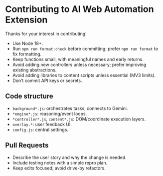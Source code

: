 # Contributing to AI Web Automation Extension

Thanks for your interest in contributing!

- Use Node 18+.
- Run `npm run format:check` before committing; prefer `npm run format` to fix formatting.
- Keep functions small, with meaningful names and early returns.
- Avoid adding new controllers unless necessary; prefer improving existing abstractions.
- Avoid adding libraries to content scripts unless essential (MV3 limits).
- Don’t commit API keys or secrets.

## Code structure
- `background*.js`: orchestrates tasks, connects to Gemini.
- `*engine*.js`: reasoning/event loops.
- `*controller*.js`, `content*.js`: DOM/coordinate execution layers.
- `overlay.*`: user feedback UI.
- `config.js`: central settings.

## Pull Requests
- Describe the user story and why the change is needed.
- Include testing notes with a simple repro plan.
- Keep edits focused; avoid drive-by refactors.
